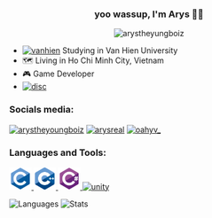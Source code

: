 <h3 align="center">yoo wassup, I'm  Arys 👋😎</h3>

<p align="center"> <img src="https://komarev.com/ghpvc/?username=arystheyungboiz&label=Profile%20views&color=ac205d&style=flat" alt="arystheyungboiz"/></p>

- <a href="https://vhu.edu.vn" target="_blank"><img src="https://cdn.haitrieu.com/wp-content/uploads/2021/10/Logo-DH-Van-Hien-VHU-1024x1024.png" alt="vanhien" width="20" height="20"/></a> Studying in Van Hien University
- 🗺 Living in Ho Chi Minh City, Vietnam
- 🎮 Game Developer
- <a href="https://discord.com/users/360753595676622848" target="_blank"><img src="https://img.shields.io/badge/Discord-Hào%236665-007ACC?&style=flat-square&logo=discord&logoColor=white" alt="disc" title="Hào#6665"></a>

<h3 align="left">Socials media:</h3>
<p align="left">
<a href="https://fb.com/arystheyoungboiz" target="blank"><img align="center" src="https://raw.githubusercontent.com/rahuldkjain/github-profile-readme-generator/master/src/images/icons/Social/facebook.svg" alt="arystheyoungboiz" height="30" width="40" /></a>
<a href="https://twitter.com/arysreal" target="blank"><img align="center" src="https://raw.githubusercontent.com/rahuldkjain/github-profile-readme-generator/master/src/images/icons/Social/twitter.svg" alt="arysreal" height="30" width="40" /></a>
<a href="https://instagram.com/oahyv_" target="blank"><img align="center" src="https://raw.githubusercontent.com/rahuldkjain/github-profile-readme-generator/master/src/images/icons/Social/instagram.svg" alt="oahyv_" height="30" width="40" /></a>
</p>


<h3 align="left">Languages and Tools:</h3>

<p align="left"> <a href="https://www.cprogramming.com/" target="_blank" rel="noreferrer"> <img src="https://raw.githubusercontent.com/devicons/devicon/master/icons/c/c-original.svg" alt="c" width="40" height="40"/> </a>
<a href="https://www.w3schools.com/cpp/" target="_blank" rel="noreferrer"> <img src="https://raw.githubusercontent.com/devicons/devicon/master/icons/cplusplus/cplusplus-original.svg" alt="cplusplus" width="40" height="40"/> </a> 
<a href="https://www.w3schools.com/cs/" target="_blank" rel="noreferrer"> <img src="https://raw.githubusercontent.com/devicons/devicon/master/icons/csharp/csharp-original.svg" alt="csharp" width="40" height="40"/> </a>
<a href="https://unity.com/" target="_blank" rel="noreferrer"> <img src="https://www.vectorlogo.zone/logos/unity3d/unity3d-icon.svg" alt="unity" width="40" height="40"/> </a> </p>


![Languages](https://github-readme-stats.vercel.app/api/top-langs/?username=arystheyungboiz&count_private=true&langs_count=8&layout=compact&card_width=245&theme=radical) ![Stats](https://github-readme-stats.vercel.app/api?username=arystheyungboiz&custom_title=My%20Github%20Stats&include_all_commits=true&count_private=true&show_icons=true&theme=radical)
